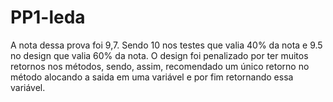 # PP1-leda

A nota dessa prova foi 9,7. Sendo 10 nos testes que valia 40% da nota e 9.5 no design que valia 60% da nota.
O design foi penalizado por ter muitos retornos nos métodos, sendo, assim, recomendado um único retorno no método alocando a saida em uma variável e por fim retornando essa variável.
